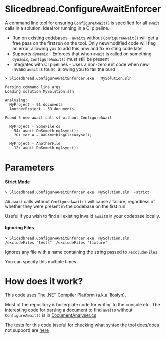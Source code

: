 # Slicedbread.ConfigureAwaitEnforcer

A command line tool for ensuring `ConfigureAwait()` is specified for all `await` calls in a solution. Ideal for running in a CI pipeline.

- Run on existing codebases - `await`s without `ConfigureAwait()` will get a free pass on the first run on the tool. Only new/modified code will flag an error, allowing you to add this now and fix existing code later
- Supports `dynamic` - Enforces that when `await` is called on something `dynamic`, `ConfigureAwait()` must still be present
- Integrates with CI pipelines - Uses a non-zero exit code when new invalid `await` is found, allowing you to fail the build

```
> Slicedbread.ConfigureAwaitEnforcer.exe   MySolution.sln
```

```
Parsing command line args
Loading solution MySolution.sln

Analysing:
  MyProject - 91 documents
  AnotherProject - 53 documents

Found 3 new await call(s) without ConfigureAwait
  
  MyProject - SomeFile.cs
    54: await DoSomethingAsync();
    70: var a = DoSomethingElseAsync();
  
  MyProject - AnotherFile
    12: await DoSomethingAsync();
```

# Parameters

#### Strict Mode
```
> Slicedbread.ConfigureAwaitEnforcer.exe  MySolution.sln  -strict
```

_All_ `await` calls without `ConfigureAwait()` will cause a failure, regardless of whether they were present in the codebase on the first run.

Useful if you wish to find all existing invalid `await`s in your codebase locally.


#### Ignoring Files
```
> Slicedbread.ConfigureAwaitEnforcer.exe  MySolution.sln  /excludeFiles "tests"  /excludeFiles "fixture" 
```

Ignores any file with a name containing the string passed to `/excludeFiles`. 

You can specify this multiple times.


# How does it work?
This code uses The .NET Compiler Platform (a.k.a. Roslyn).

Most of the repository is boilerplate code for writing to the console etc. The interesting code for parsing a document to find `await`s without `ConfigureAwait()` is in [DocumentAnalyser.cs](https://github.com/sliced-bread/Slicedbread.ConfigureAwaitEnforcer/blob/master/src/ConfigureAwaitEnforcer/Analyser/DocumentAnalyser.cs#L12)

The tests for this code (useful for checking what syntax the tool does/does not support) are [here](https://github.com/sliced-bread/Slicedbread.ConfigureAwaitEnforcer/blob/master/src/Tests/Tests.cs)
